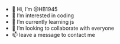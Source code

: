 - 👋 Hi, I’m @HB1945
- 👀 I’m interested in coding
- 🌱 I’m currently learning js
- 💞️ I’m looking to collaborate with everyone
- 📫 leave a message to contact me

<!---
HB1945/HB1945 is a ✨ special ✨ repository because its `README.md` (this file) appears on your GitHub profile.
You can click the Preview link to take a look at your changes.
--->
